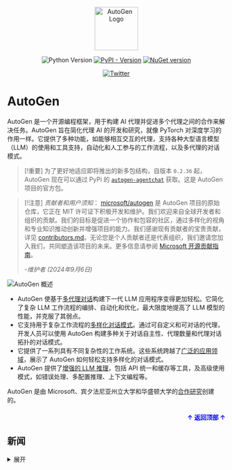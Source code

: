 <a name="readme-top"></a>

<div align="center">

<img src="https://microsoft.github.io/autogen/img/ag.svg" alt="AutoGen Logo" width="100">

![Python Version](https://img.shields.io/badge/3.8%20%7C%203.9%20%7C%203.10%20%7C%203.11%20%7C%203.12-blue) [![PyPI - Version](https://img.shields.io/pypi/v/autogen-agentchat)](https://pypi.org/project/autogen-agentchat/)
[![NuGet version](https://badge.fury.io/nu/AutoGen.Core.svg)](https://badge.fury.io/nu/AutoGen.Core)

[![Twitter](https://img.shields.io/twitter/url/https/twitter.com/cloudposse.svg?style=social&label=Follow%20%40pyautogen)](https://twitter.com/pyautogen)

</div>

# AutoGen

AutoGen 是一个开源编程框架，用于构建 AI 代理并促进多个代理之间的合作来解决任务。AutoGen 旨在简化代理 AI 的开发和研究，就像 PyTorch 对深度学习的作用一样。它提供了多种功能，如能够相互交互的代理，支持各种大型语言模型（LLM）的使用和工具支持，自动化和人工参与的工作流程，以及多代理的对话模式。

> [!重要]
> 为了更好地适应即将推出的新多包结构，自版本 `0.2.36` 起，AutoGen 现在可以通过 PyPi 的 [`autogen-agentchat`](https://pypi.org/project/autogen-agentchat/) 获取。这是 AutoGen 项目的官方包。

> [!注意]
> *贡献者和用户须知*：</b> [microsoft/autogen](https://aka.ms/autogen-gh) 是 AutoGen 项目的原始仓库，它正在 MIT 许可证下积极开发和维护。我们欢迎来自全球开发者和组织的贡献。我们的目标是促进一个协作和包容的社区，通过多样化的视角和专业知识推动创新并增强项目的能力。我们感谢现有贡献者的宝贵贡献，详见 [contributors.md](./CONTRIBUTORS.md)。无论您是个人贡献者还是代表组织，我们邀请您加入我们，共同塑造该项目的未来。更多信息请参阅 [Microsoft 开源贡献指南](https://github.com/microsoft/autogen?tab=readme-ov-file#contributing)。
>
> -_维护者 (2024年9月6日)_

![AutoGen 概述](https://github.com/microsoft/autogen/blob/main/website/static/img/autogen_agentchat.png)

- AutoGen 使基于[多代理对话](https://microsoft.github.io/autogen/docs/Use-Cases/agent_chat)构建下一代 LLM 应用程序变得更加轻松。它简化了复杂 LLM 工作流程的编排、自动化和优化，最大限度地提高了 LLM 模型的性能，并克服了其弱点。
- 它支持用于复杂工作流程的[多样化对话模式](https://microsoft.github.io/autogen/docs/Use-Cases/agent_chat#supporting-diverse-conversation-patterns)。通过可自定义和可对话的代理，开发人员可以使用 AutoGen 构建多种关于对话自主性、代理数量和代理对话拓扑的对话模式。
- 它提供了一系列具有不同复杂性的工作系统。这些系统跨越了[广泛的应用领域](https://microsoft.github.io/autogen/docs/Use-Cases/agent_chat#diverse-applications-implemented-with-autogen)，展示了 AutoGen 如何轻松支持多样化的对话模式。
- AutoGen 提供了[增强的 LLM 推理](https://microsoft.github.io/autogen/docs/Use-Cases/enhanced_inference#api-unification)，包括 API 统一和缓存等工具，及高级使用模式，如错误处理、多配置推理、上下文编程等。

AutoGen 是由 Microsoft、宾夕法尼亚州立大学和华盛顿大学的[合作研究](https://microsoft.github.io/autogen/docs/Research)创建的。

<p align="right" style="font-size: 14px; color: #555; margin-top: 20px;">
  <a href="#readme-top" style="text-decoration: none; color: blue; font-weight: bold;">
    ↑ 返回顶部 ↑
  </a>
</p>

## 新闻
<details>

<summary>展开</summary>

## 路线图

要了解我们正在进行的工作和未来的计划，请查看我们的
[路线图问题](https://aka.ms/autogen-roadmap)。

<p align="right" style="font-size: 14px; color: #555; margin-top: 20px;">
  <a href="#readme-top" style="text-decoration: none; color: blue; font-weight: bold;">
    ↑ 返回顶部 ↑
  </a>
</p>

## 快速开始

最简单的开始方法是：
1. 点击下方链接，使用 GitHub Codespace

    [![在 GitHub Codespaces 中打开](https://github.com/codespaces/badge.svg)](https://codespaces.new/microsoft/autogen?quickstart=1)

2. 将 OAI_CONFIG_LIST_sample 复制到 ./notebook 文件夹中，重命名为 OAI_CONFIG_LIST，并设置正确的配置。
3. 开始使用这些 notebooks 进行操作！

*注意*：OAI_CONFIG_LIST_sample 将 GPT-4 设置为默认模型，因为这是我们当前推荐的模型，并且已知与 AutoGen 兼容良好。如果您使用除 GPT-4 以外的模型，可能需要修改系统提示（尤其是使用较弱模型如 GPT-3.5-turbo 时）。此外，若您使用 OpenAI 或 Azure 以外的模型，可能会增加与对齐和安全相关的风险。如果更新默认模型，请谨慎操作。

<p align="right" style="font-size: 14px; color: #555; margin-top: 20px;">
  <a href="#readme-top" style="text-decoration: none; color: blue; font-weight: bold;">
    ↑ 返回顶部 ↑
  </a>
</p>

## [安装](https://microsoft.github.io/autogen/docs/Installation)

### 选项1. 在 Docker 中安装并运行 AutoGen

用户可以在 [这里](https://microsoft.github.io/autogen/docs/installation/Docker#step-1-install-docker) 找到详细的安装说明，开发者可以在 [这里](https://microsoft.github.io/autogen/docs/Contribute#docker-for-development) 找到相关说明。

### 选项2. 本地安装 AutoGen

AutoGen 需要 **Python 版本 >= 3.8, < 3.13**。可以通过 pip 安装：

```bash
pip install autogen-agentchat~=0.2
```

最小依赖项会在没有额外选项的情况下安装。您可以根据需要的功能安装额外选项。

<!-- 例如，使用以下命令安装 [`blendsearch`](https://microsoft.github.io/FLAML/docs/Use-Cases/Tune-User-Defined-Function#blendsearch-economical-hyperparameter-optimization-with-blended-search-strategy) 所需的依赖项。
```bash
pip install "autogen-agentchat[blendsearch]~=0.2"
``` -->

在 [安装说明](https://microsoft.github.io/autogen/docs/Installation#option-2-install-autogen-locally-using-virtual-environment) 中找到更多选项。

<!-- 每个 [`notebook 示例`](https://github.com/microsoft/autogen/tree/main/notebook) 可能需要安装特定的选项。 -->

即使您在本地安装和运行 AutoGen，而不是在 Docker 中运行，推荐的代理默认行为是使用 [代码执行](https://microsoft.github.io/autogen/docs/FAQ/#code-execution) 在 Docker 中执行。请在 [这里](https://microsoft.github.io/autogen/docs/Installation#code-execution-with-docker-(default)) 找到更多说明以及如何更改默认行为。

有关 LLM 推理配置，请查看 [常见问题](https://microsoft.github.io/autogen/docs/FAQ#set-your-api-endpoints)。

<p align="right" style="font-size: 14px; color: #555; margin-top: 20px;">
  <a href="#readme-top" style="text-decoration: none; color: blue; font-weight: bold;">
    ↑ 返回顶部 ↑
  </a>
</p>

## 多代理对话框架

AutoGen 通过通用的 [多代理对话](https://microsoft.github.io/autogen/docs/Use-Cases/agent_chat) 框架，推动下一代 LLM 应用程序的开发。它提供可定制且支持对话的代理，能够集成 LLM、工具和人类参与。
通过自动化多个智能代理之间的对话，可以轻松地让它们集体自主或通过人类反馈执行任务，包括需要通过代码使用工具的任务。

此用例的功能包括：

- **多代理对话**：AutoGen 代理可以相互通信来解决任务。这允许比单个 LLM 更复杂和高级的应用。
- **定制化**：AutoGen 代理可以根据应用程序的具体需求进行定制，包括选择使用的 LLM、允许的人类输入类型以及使用的工具。
- **人类参与**：AutoGen 无缝支持人类参与，这意味着在需要时，人类可以向代理提供输入和反馈。

例如，

```python
from autogen import AssistantAgent, UserProxyAgent, config_list_from_json
# 从环境变量或文件加载 LLM 推理端点
# 请参阅 https://microsoft.github.io/autogen/docs/FAQ#set-your-api-endpoints
# 和 OAI_CONFIG_LIST_sample
config_list = config_list_from_json(env_or_file="OAI_CONFIG_LIST")
# 您也可以直接将 config_list 设置为一个列表，例如 config_list = [{'model': 'gpt-4', 'api_key': '<你的 OpenAI API 密钥>'},]
assistant = AssistantAgent("assistant", llm_config={"config_list": config_list})
user_proxy = UserProxyAgent("user_proxy", code_execution_config={"work_dir": "coding", "use_docker": False}) # 重要：设置为 True 以在 Docker 中运行代码，推荐设置
user_proxy.initiate_chat(assistant, message="绘制 NVDA 和 TESLA 年初至今股票价格变动的图表。")
# 这将启动两个代理之间的自动对话来解决任务

此示例可以通过以下命令运行

```python
python test/twoagent.py
```
在克隆仓库后。
下图显示了 AutoGen 的一个对话流示例。
![代理对话示例](https://github.com/microsoft/autogen/blob/main/website/static/img/chat_example.png)

另外，[此示例代码](https://github.com/microsoft/autogen/blob/main/samples/simple_chat.py) 允许用户以 ChatGPT 风格与 AutoGen 代理聊天。
请查找更多 [代码示例](https://microsoft.github.io/autogen/docs/Examples#automated-multi-agent-chat) 以获取此功能。

## 增强的 LLM 推理

Autogen 还帮助最大化利用昂贵的 LLM，如 ChatGPT 和 GPT-4。它提供了 [增强的 LLM 推理](https://microsoft.github.io/autogen/docs/Use-Cases/enhanced_inference#api-unification)，具有强大的功能，如缓存、错误处理、多配置推理和模板化。

<!-- 例如，您可以通过自己的调优数据、成功指标和预算来优化 LLM 的生成。

```python
# perform tuning for openai<1
config, analysis = autogen.Completion.tune(
    data=tune_data,
    metric="success",
    mode="max",
    eval_func=eval_func,
    inference_budget=0.05,
    optimization_budget=3,
    num_samples=-1,
)
# perform inference for a test instance
response = autogen.Completion.create(context=test_instance, **config)
```

请查找更多 [代码示例](https://microsoft.github.io/autogen/docs/Examples#tune-gpt-models) 以获取此功能。 -->

<p align="right" style="font-size: 14px; color: #555; margin-top: 20px;">
  <a href="#readme-top" style="text-decoration: none; color: blue; font-weight: bold;">
    ↑ 返回顶部 ↑
  </a>
</p>

## 文档

您可以在 [这里](https://microsoft.github.io/autogen/) 找到有关 AutoGen 的详细文档。

此外，您可以找到：

- 关于 AutoGen 的 [研究](https://microsoft.github.io/autogen/docs/Research)、[博客文章](https://microsoft.github.io/autogen/blog) 和 [透明度常见问题](https://github.com/microsoft/autogen/blob/main/TRANSPARENCY_FAQS.md)

- [贡献指南](https://microsoft.github.io/autogen/docs/Contribute)

- [路线图](https://github.com/orgs/microsoft/projects/989/views/3)

<p align="right" style="font-size: 14px; color: #555; margin-top: 20px;">
  <a href="#readme-top" style="text-decoration: none; color: blue; font-weight: bold;">
    ↑ 返回顶部 ↑
  </a>
</p>

## 相关论文

[AutoGen Studio](https://www.microsoft.com/en-us/research/publication/autogen-studio-a-no-code-developer-tool-for-building-and-debugging-multi-agent-systems/)

```
@inproceedings{dibia2024studio,
      title={AutoGen Studio: A No-Code Developer Tool for Building and Debugging Multi-Agent Systems},
      author={Victor Dibia and Jingya Chen and Gagan Bansal and Suff Syed and Adam Fourney and Erkang (Eric) Zhu and Chi Wang and Saleema Amershi},
      year={2024},
      booktitle={Pre-Print}
}
```
[AutoGen](https://aka.ms/autogen-pdf)

```
@inproceedings{wu2023autogen,
      title={AutoGen: Enabling Next-Gen LLM Applications via Multi-Agent Conversation Framework},
      author={Qingyun Wu and Gagan Bansal and Jieyu Zhang and Yiran Wu and Beibin Li and Erkang Zhu and Li Jiang and Xiaoyun Zhang and Shaokun Zhang and Jiale Liu and Ahmed Hassan Awadallah and Ryen W White and Doug Burger and Chi Wang},
      year={2024},
      booktitle={COLM},
}
```

[EcoOptiGen](https://arxiv.org/abs/2303.04673)

```
@inproceedings{wang2023EcoOptiGen,
    title={Cost-Effective Hyperparameter Optimization for Large Language Model Generation Inference},
    author={Chi Wang and Susan Xueqing Liu and Ahmed H. Awadallah},
    year={2023},
    booktitle={AutoML'23},
}
```

[MathChat](https://arxiv.org/abs/2306.01337)

```
@inproceedings{wu2023empirical,
    title={An Empirical Study on Challenging Math Problem Solving with GPT-4},
    author={Yiran Wu and Feiran Jia and Shaokun Zhang and Hangyu Li and Erkang Zhu and Yue Wang and Yin Tat Lee and Richard Peng and Qingyun Wu and Chi Wang},
    year={2023},
    booktitle={ArXiv preprint arXiv:2306.01337},
}
```

[AgentOptimizer](https://arxiv.org/pdf/2402.11359)

```
@article{zhang2024training,
  title={Training Language Model Agents without Modifying Language Models},
  author={Zhang, Shaokun and Zhang, Jieyu and Liu, Jiale and Song, Linxin and Wang, Chi and Krishna, Ranjay and Wu, Qingyun},
  journal={ICML'24},
  year={2024}
}
```

[StateFlow](https://arxiv.org/abs/2403.11322)
```
@article{wu2024stateflow,
  title={StateFlow: Enhancing LLM Task-Solving through State-Driven Workflows},
  author={Wu, Yiran and Yue, Tianwei and Zhang, Shaokun and Wang, Chi and Wu, Qingyun},
  journal={arXiv preprint arXiv:2403.11322},
  year={2024}
}
```

<p align="right" style="font-size: 14px; color: #555; margin-top: 20px;">
  <a href="#readme-top" style="text-decoration: none; color: blue; font-weight: bold;">
    ↑ 返回顶部 ↑
  </a>
</p>

## 贡献

本项目欢迎贡献和建议。大多数贡献要求您同意贡献者许可协议（CLA），声明您有权利并且确实授予我们使用您贡献的权利。有关详细信息，请访问 <https://cla.opensource.microsoft.com>。

如果您是 GitHub 新手，您可以查看 [这里](https://opensource.guide/how-to-contribute/#how-to-submit-a-contribution) 获取有关如何参与 GitHub 开发的详细帮助资源。

当您提交拉取请求时，CLA 机器人会自动确定您是否需要提供 CLA，并适当地装饰 PR（例如，状态检查、评论）。只需按照机器人提供的说明进行操作。您只需在所有使用我们 CLA 的仓库中执行此操作一次。

本项目采用了 [微软开源行为准则](https://opensource.microsoft.com/codeofconduct/)。有关更多信息，请参见 [行为准则常见问题解答](https://opensource.microsoft.com/codeofconduct/faq/) 或联系 [opencode@microsoft.com](mailto:opencode@microsoft.com)，以获取任何其他问题或评论。

<p align="right" style="font-size: 14px; color: #555; margin-top: 20px;">
  <a href="#readme-top" style="text-decoration: none; color: blue; font-weight: bold;">
    ↑ 返回顶部 ↑
  </a>
</p>

## 贡献者墙
<a href="https://github.com/microsoft/autogen/graphs/contributors">
  <img src="https://contrib.rocks/image?repo=microsoft/autogen&max=204" />
</a>

<p align="right" style="font-size: 14px; color: #555; margin-top: 20px;">
  <a href="#readme-top" style="text-decoration: none; color: blue; font-weight: bold;">
    ↑ 返回顶部 ↑
  </a>
</p>

# 法律声明

微软及任何贡献者授予您使用本仓库中的微软文档和其他内容的许可，依据 [创意共享署名 4.0 国际公共许可证](https://creativecommons.org/licenses/by/4.0/legalcode)，请参阅 [LICENSE](LICENSE) 文件，并授予您使用本仓库中任何代码的许可，依据 [MIT 许可证](https://opensource.org/licenses/MIT)，请参阅 [LICENSE-CODE](LICENSE-CODE) 文件。

文档中提到的微软、Windows、Microsoft Azure 和/或其他微软产品及服务可能是微软在美国和/或其他国家的商标或注册商标。本项目的许可证不授予您使用任何微软名称、标识或商标的权利。微软的一般商标指南可以在 http://go.microsoft.com/fwlink/?LinkID=254653 找到。

隐私信息可以在 https://go.microsoft.com/fwlink/?LinkId=521839 找到。

微软及任何贡献者保留所有其他权利，无论是根据各自的版权、专利或商标，是否通过暗示、禁止反悔或其他方式。

<p align="right" style="font-size: 14px; color: #555; margin-top: 20px;">
  <a href="#readme-top" style="text-decoration: none; color: blue; font-weight: bold;">
    ↑ 返回顶部 ↑
  </a>
</p>



